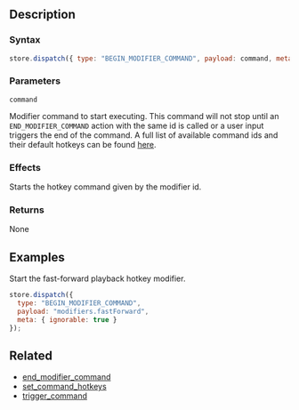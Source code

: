 ## Description

### Syntax

```javascript
store.dispatch({ type: "BEGIN_MODIFIER_COMMAND", payload: command, meta: { ignorable: true } });
```

### Parameters

`command`

Modifier command to start executing. This command will not stop until an `END_MODIFIER_COMMAND` action with the same id is called or a user input triggers the end of the command. A full list of available command ids and their default hotkeys can be found [here](../External/commands.json).

### Effects

Starts the hotkey command given by the modifier id.

### Returns

None

## Examples

Start the fast-forward playback hotkey modifier.

```javascript
store.dispatch({
  type: "BEGIN_MODIFIER_COMMAND",
  payload: "modifiers.fastForward",
  meta: { ignorable: true }
});
```

## Related

- [end_modifier_command](./end_modifier_command.md)
- [set_command_hotkeys](./set_command_hotkeys.md)
- [trigger_command](./trigger_command.md)